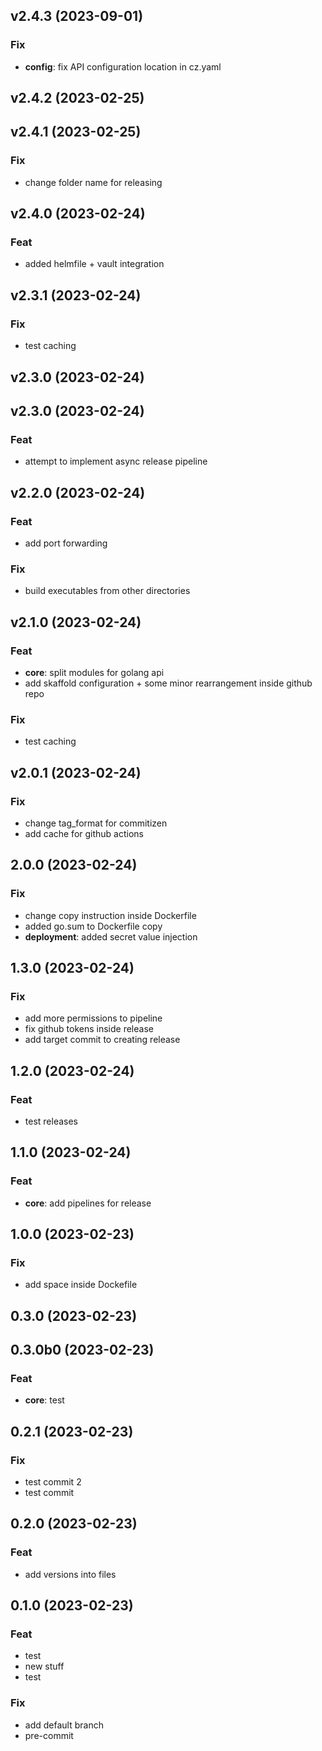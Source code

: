 ## v2.4.3 (2023-09-01)

### Fix

- **config**: fix API configuration location in cz.yaml

## v2.4.2 (2023-02-25)

## v2.4.1 (2023-02-25)

### Fix

- change folder name for releasing

## v2.4.0 (2023-02-24)

### Feat

- added helmfile + vault integration

## v2.3.1 (2023-02-24)

### Fix

- test caching

## v2.3.0 (2023-02-24)

## v2.3.0 (2023-02-24)

### Feat

- attempt to implement async release pipeline

## v2.2.0 (2023-02-24)

### Feat

- add port forwarding

### Fix

- build executables from other directories

## v2.1.0 (2023-02-24)

### Feat

- **core**: split modules for golang api
- add skaffold configuration + some minor rearrangement inside github repo

### Fix

- test caching

## v2.0.1 (2023-02-24)

### Fix

- change tag_format for commitizen
- add cache for github actions

## 2.0.0 (2023-02-24)

### Fix

- change copy instruction inside Dockerfile
- added go.sum to Dockerfile copy
- **deployment**: added secret value injection

## 1.3.0 (2023-02-24)

### Fix

- add more permissions to pipeline
- fix github tokens inside release
- add target commit to creating release

## 1.2.0 (2023-02-24)

### Feat

- test releases

## 1.1.0 (2023-02-24)

### Feat

- **core**: add pipelines for release

## 1.0.0 (2023-02-23)

### Fix

- add space inside Dockefile

## 0.3.0 (2023-02-23)

## 0.3.0b0 (2023-02-23)

### Feat

- **core**: test

## 0.2.1 (2023-02-23)

### Fix

- test commit 2
- test commit

## 0.2.0 (2023-02-23)

### Feat

- add versions into files

## 0.1.0 (2023-02-23)

### Feat

- test
- new stuff
- test

### Fix

- add default branch
- pre-commit
